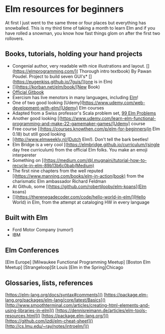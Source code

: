 # Elm resources for beginners
At first I just went to the same three or four places but everything has snowballed.   This is my third time of taking a month to learn Elm and if you have rolled a snowman, you know how fast things glom on after the first two rollovers.
## Books, tutorials, holding your hand projects

* Congenial author, very readable with nice illustrations and layout. [](https://elmprogramming.com/]( Thorough intro textbook) By Pawan Poudel.
Project to build seven GUI's* [](https://eugenkiss.github.io/7guis/](one is in Elm)
* [](https://korban.net/elm/book/(New Book)
* [Official Gitbook](https://guide.elm-lang.org/)
* Exercism has live menotors in many languages, including [Elm](https://exercism.io/tracks/elm)!
* One of two good looking [Udemy](https://www.udemy.com/web-development-with-elm/(Udemy) Elm courses
* Adapted from a Swiss professor's Scala problem set, [99 Elm Problems](https://johncrane.gitbooks.io/ninety-nine-elm-problems/content/)
* Another good looking [(https://www.udemy.com/learn-elm-functional-programming-and-make-22-gamemaker-games/(Udemy) course
* Free course [(https://courses.knowthen.com/p/elm-for-beginners(in Elm 0.18) but still good looking
* [(http://www.elmweekly.nl/(Dutch Elm!).  Don't tell the bark beetles!
* Elm Bridge is a very cool [(https://elmbridge.github.io/curriculum/(single day free curriculum) from the official Elm folks.  You make an emoji interpereter
* Something on [(https://medium.com/@l.mugnaini/tutorial-how-to-recycle-in-elm-89b13b6c0bab(Medium)
* The first nine chapters from the well reputed [(https://www.manning.com/books/elm-in-action(book) from the charismatic Elm ambassador Richard Feldman
* At Github, some [(https://github.com/robertjlooby/elm-koans](Elm koans)
* [](https://therenegadecoder.com/code/hello-world-in-elm/](Hello World) in Elm, from the attempt at cataloging HW in every language
## Built with Elm
* Ford Motor Company (rumor!)
* IBM 

## Elm Conferences
[Elm Europe]
[Milwaukee Functional Programming Meetup]
[Boston Elm Meetup]
[Strangeloop]St Louis
[Elm in the Spring]Chicago

## Glossaries, lists, references
[https://elm-lang.org/docs/syntax#comments]()
[https://package.elm-lang.org/packages/elm-lang/core/latest/Basics]()
[http://www.smoothterminal.com/articles/creating-html-elements-and-using-libraries-in-elm]()
[https://dennisreimann.de/articles/elm-tools-resources.html]()
[https://package.elm-lang.org/]()
[https://github.com/izdi/elm-cheat-sheet]()
[http://cs.lmu.edu/~ray/notes/introelm/]()
